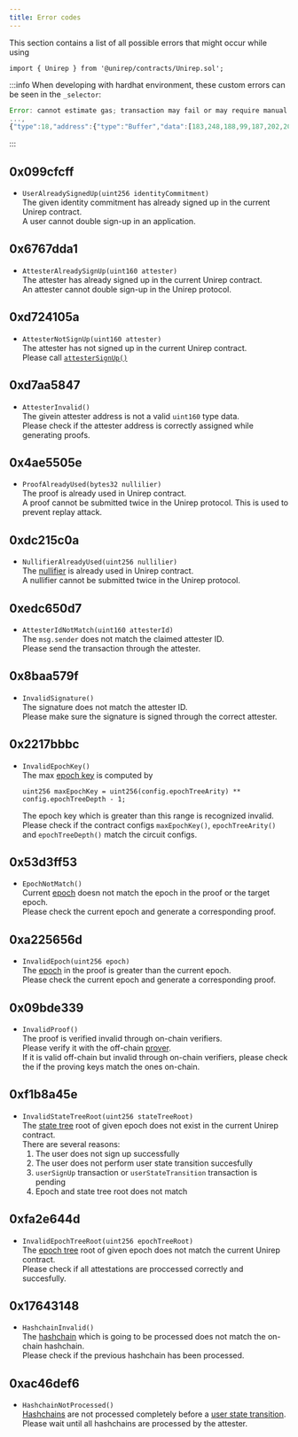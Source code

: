 ```yaml
---
title: Error codes
---
```


This section contains a list of all possible errors that might occur while using 
```sol
import { Unirep } from '@unirep/contracts/Unirep.sol';
```

:::info
When developing with hardhat environment, these custom errors can be seen in the `_selector`:
```js
Error: cannot estimate gas; transaction may fail or may require manual gas limit 
...,
{"type":18,"address":{"type":"Buffer","data":[183,248,188,99,187,202,209,129,85,32,19,8,200,243,84,11,7,248,79,94]},"message":{"value":{"type":"Buffer","data":[103,103,221,161,0,0,0,0,0,0,0,0,0,0,0,0,165,28,31,194,240,209,161,184,73,78,209,254,49,45,124,58,120,237,145,192]},"_selector":"6767dda1"},"isInvalidOpcodeError":false}],"data":"0x6767dda1000000000000000000000000a51c1fc2f0d1a1b8494ed1fe312d7c3a78ed91c0"}, code=UNPREDICTABLE_GAS_LIMIT, version=providers/5.7.2)
```
:::

## 0x099cfcff
- `UserAlreadySignedUp(uint256 identityCommitment)` <br/>
The given identity commitment has already signed up in the current Unirep contract. <br/>
A user cannot double sign-up in an application.

## 0x6767dda1
- `AttesterAlreadySignUp(uint160 attester)` <br/>
The attester has already signed up in the current Unirep contract. <br/>
An attester cannot double sign-up in the Unirep protocol.

## 0xd724105a
- `AttesterNotSignUp(uint160 attester)`<br/>
The attester has not signed up in the current Unirep contract. <br/> 
Please call [`attesterSignUp()`](unirep-sol#attestersignup)

## 0xd7aa5847
- `AttesterInvalid()`<br/>
The givein attester address is not a valid `uint160` type data. <br/>
Please check if the attester address is correctly assigned while generating proofs.

## 0x4ae5505e
- `ProofAlreadyUsed(bytes32 nullilier)`<br/>
The proof is already used in Unirep contract. <br/> 
A proof cannot be submitted twice in the Unirep protocol. This is used to prevent replay attack.

## 0xdc215c0a
- `NullifierAlreadyUsed(uint256 nullilier)`<br/>
The [nullifier](../protocol/nullifiers) is already used in Unirep contract. <br/>
A nullifier cannot be submitted twice in the Unirep protocol.

## 0xedc650d7
- `AttesterIdNotMatch(uint160 attesterId)`<br/>
The `msg.sender` does not match the claimed attester ID. <br/> 
Please send the transaction through the attester.

## 0x8baa579f
- `InvalidSignature()`<br/>
The signature does not match the attester ID. <br/>
Please make sure the signature is signed through the correct attester.

## 0x2217bbbc
- `InvalidEpochKey()`<br/>
    The max [epoch key](../protocol/epoch-key.md) is computed by
    ```sol
    uint256 maxEpochKey = uint256(config.epochTreeArity) ** config.epochTreeDepth - 1;
    ```
    The epoch key which is greater than this range is recognized invalid. <br/> Please check if the contract configs `maxEpochKey()`, `epochTreeArity()` and `epochTreeDepth()` match the circuit configs.

## 0x53d3ff53
- `EpochNotMatch()` <br/>
    Current [epoch](../protocol/epoch.md) doesn not match the epoch in the proof or the target epoch. <br/>
    Please check the current epoch and generate a corresponding proof.

## 0xa225656d
- `InvalidEpoch(uint256 epoch)`<br/>
    The [epoch](../protocol/epoch.md) in the proof is greater than the current epoch. <br/>
    Please check the current epoch and generate a corresponding proof.

## 0x09bde339
- `InvalidProof()`<br/>
    The proof is verified invalid through on-chain verifiers. <br/>
    Please verify it with the off-chain [prover](../circuits-api/prover.md). <br/> 
    If it is valid off-chain but invalid through on-chain verifiers, please check the if the proving keys match the ones on-chain.

## 0xf1b8a45e
- `InvalidStateTreeRoot(uint256 stateTreeRoot)`<br/>
    The [state tree](../protocol/trees.md#state-tree) root of given epoch does not exist in the current Unirep contract. <br/>
    There are several reasons:
    1. The user does not sign up successfully
    2. The user does not perform user state transition succesfully
    3. `userSignUp` transaction or `userStateTransition` transaction is pending
    4. Epoch and state tree root does not match

## 0xfa2e644d
- `InvalidEpochTreeRoot(uint256 epochTreeRoot)`<br/>
    The [epoch tree](../protocol/trees.md#epoch-tree) root of given epoch does not match the current Unirep contract. <br/>
    Please check if all attestations are proccessed correctly and succesfully.

## 0x17643148
- `HashchainInvalid()`<br/>
    The [hashchain](../protocol/attestation.md#hashchain) which is going to be processed does not match the on-chain hashchain. <br/>
    Please check if the previous hashchain has been processed.


## 0xac46def6
- `HashchainNotProcessed()`<br/>
    [Hashchains](../protocol/attestation.md#hashchain) are not processed completely before a [user state transition](../protocol/user-state-transition.md). <br/>
    Please wait until all hashchains are processed by the attester.